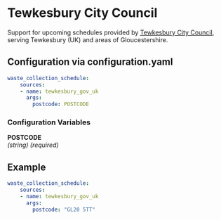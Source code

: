 # Tewkesbury City Council

Support for upcoming schedules provided by [Tewkesbury City Council](https://www.tewkesbury.gov.uk/waste-and-recycling), serving Tewkesbury (UK) and areas of Gloucestershire.

## Configuration via configuration.yaml

```yaml
waste_collection_schedule:
    sources:
    - name: tewkesbury_gov_uk
      args:
        postcode: POSTCODE
```

### Configuration Variables

**POSTCODE**  
*(string) (required)*

## Example

```yaml
waste_collection_schedule:
    sources:
    - name: tewkesbury_gov_uk
      args:
        postcode: "GL20 5TT"
```
